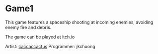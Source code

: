 # Game1
This game features a spaceship shooting at incoming enemies, avoiding enemy fire and debris.

The game can be played at [itch.io](https://jcsoup.itch.io/slime-together)

Artist: [caccaccactus](https://github.com/caccaccactus)
Programmer: jkchuong

